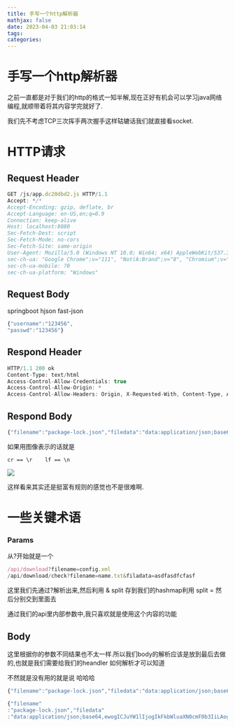 ```yaml
---
title: 手写一个http解析器
mathjax: false
date: 2023-04-03 21:03:14
tags:
categories:
---
```


# 手写一个http解析器

之前一直都是对于我们的http的格式一知半解,现在正好有机会可以学习java网络编程,就顺带着将其内容学完就好了.

我们先不考虑TCP三次挥手两次握手这样轱辘话我们就直接看socket.

# HTTP请求

## Request Header

```js
GET /js/app.dc20dbd2.js HTTP/1.1
Accept: */*
Accept-Encoding: gzip, deflate, br
Accept-Language: en-US,en;q=0.9
Connection: keep-alive
Host: localhost:8080
Sec-Fetch-Dest: script
Sec-Fetch-Mode: no-cors
Sec-Fetch-Site: same-origin
User-Agent: Mozilla/5.0 (Windows NT 10.0; Win64; x64) AppleWebKit/537.36 (KHTML, like Gecko) Chrome/111.0.0.0 Safari/537.36
sec-ch-ua: "Google Chrome";v="111", "Not(A:Brand";v="8", "Chromium";v="111"
sec-ch-ua-mobile: ?0
sec-ch-ua-platform: "Windows"
```

## Request Body 

springboot hjson fast-json

```js
{"username":"123456",
"passwd":"123456"}
```


## Respond  Header

```js
HTTP/1.1 200 ok
Content-Type: text/html
Access-Control-Allow-Credentials: true
Access-Control-Allow-Origin: *
Access-Control-Allow-Headers: Origin, X-Requested-With, Content-Type, Accept
```

## Respond Body

```js
{"filename":"package-lock.json","filedata":"data:application/json;base64,ewogICJuYW1lIjogIkFkbWluaXN0cmF0b3IiLAogICJsb2NrZmlsZVZlcnNpb24iOiAzLAogICJyZXF1aXJlcyI6IHRydWUsCiAgInBhY2thZ2VzIjoge30KfQo="}
```

如果用图像表示的话就是

`cr == \r    lf == \n`



![ ](https://cdn.xiaolincoding.com/gh/xiaolincoder/ImageHost/%E8%AE%A1%E7%AE%97%E6%9C%BA%E7%BD%91%E7%BB%9C/%E9%94%AE%E5%85%A5%E7%BD%91%E5%9D%80%E8%BF%87%E7%A8%8B/4.jpg)

这样看来其实还是挺富有规则的感觉也不是很难啊.

# 一些关键术语

### Params

从?开始就是一个

```js
/api/download?filename=config.xml
/api/download/check?filename=name.txt&filadata=asdfasdfcfasf
```

这里我们先通过?解析出来,然后利用 & split 存到我们的hashmap利用 split = 然后分别交到里面去

通过我们的api里内部参数中,我只喜欢就是使用这个内容的功能

## Body

这里根据你的参数不同结果也不太一样.所以我们body的解析应该是放到最后去做的,也就是我们需要给我们的heandler 如何解析才可以知道

不然就是没有用的就是说 哈哈哈 

```js
{"filename":"package-lock.json","filedata":"data:application/json;base64,ewogICJuYW1lIjogIkFkbWluaXN0cmF0b3IiLAogICJsb2NrZmlsZVZlcnNpb24iOiAzLAogICJyZXF1aXJlcyI6IHRydWUsCiAgInBhY2thZ2VzIjoge30KfQo="}
```

```js
{"filename"
:"package-lock.json","filedata"
:"data:application/json;base64,ewogICJuYW1lIjogIkFkbWluaXN0cmF0b3IiLAogICJsb2NrZmlsZVZlcnNpb24iOiAzLAogICJyZXF1aXJlcyI6IHRydWUsCiAgInBhY2thZ2VzIjoge30KfQo="}
```

